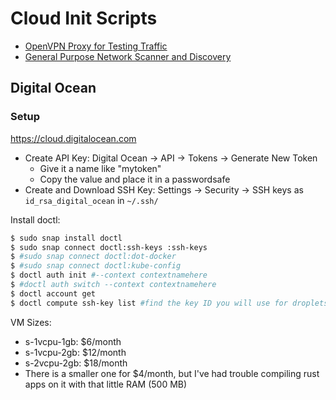 # Cloud Init Scripts

- [OpenVPN Proxy for Testing Traffic](./openvpn/)
- [General Purpose Network Scanner and Discovery](./scanner/)

## Digital Ocean

### Setup

https://cloud.digitalocean.com

- Create API Key: Digital Ocean -> API -> Tokens -> Generate New Token
  - Give it a name like "mytoken"
  - Copy the value and place it in a passwordsafe  
- Create and Download SSH Key: Settings -> Security -> SSH keys as `id_rsa_digital_ocean` in `~/.ssh/`

Install doctl:

```bash
$ sudo snap install doctl
$ sudo snap connect doctl:ssh-keys :ssh-keys
$ #sudo snap connect doctl:dot-docker
$ #sudo snap connect doctl:kube-config
$ doctl auth init #--context contextnamehere
$ #doctl auth switch --context contextnamehere
$ doctl account get
$ doctl compute ssh-key list #find the key ID you will use for droplets
```

VM Sizes:
- s-1vcpu-1gb: $6/month
- s-1vcpu-2gb: $12/month
- s-2vcpu-2gb: $18/month
- There is a smaller one for $4/month, but I've had trouble compiling rust apps on it with that little RAM (500 MB)